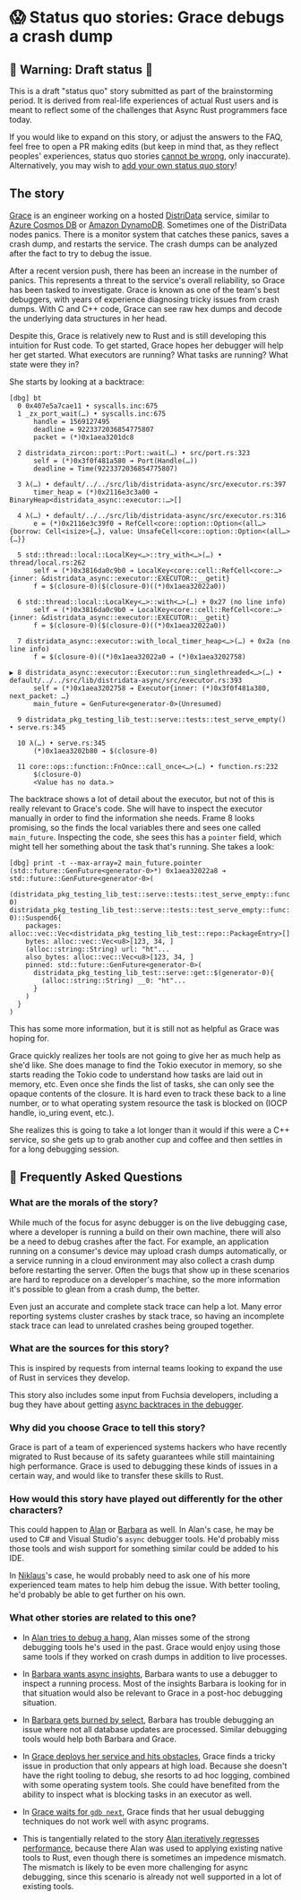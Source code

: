 # 😱 Status quo stories: Grace debugs a crash dump

## 🚧 Warning: Draft status 🚧

This is a draft "status quo" story submitted as part of the brainstorming period. It is derived from real-life experiences of actual Rust users and is meant to reflect some of the challenges that Async Rust programmers face today. 

If you would like to expand on this story, or adjust the answers to the FAQ, feel free to open a PR making edits (but keep in mind that, as they reflect peoples' experiences, status quo stories [cannot be wrong], only inaccurate). Alternatively, you may wish to [add your own status quo story][htvsq]!

## The story

[Grace] is an engineer working on a hosted [DistriData] service, similar to [Azure Cosmos DB] or [Amazon DynamoDB]. Sometimes one of the DistriData nodes panics. There is a monitor system that catches these panics, saves a crash dump, and restarts the service. The crash dumps can be analyzed after the fact to try to debug the issue.

After a recent version push, there has been an increase in the number of panics. This represents a threat to the service's overall reliability, so Grace has been tasked to investigate. Grace is known as one of the team's best debuggers, with years of experience diagnosing tricky issues from crash dumps. With C and C++ code, Grace can see raw hex dumps and decode the underlying data structures in her head.

Despite this, Grace is relatively new to Rust and is still developing this intuition for Rust code. To get started, Grace hopes her debugger will help her get started. What executors are running? What tasks are running? What state were they in?

She starts by looking at a backtrace:

```
[dbg] bt
  0 0x407e5a7cae11 • syscalls.inc:675
  1 _zx_port_wait(…) • syscalls.inc:675
      handle = 1569127495
      deadline = 9223372036854775807
      packet = (*)0x1aea3201dc8

  2 distridata_zircon::port::Port::wait(…) • src/port.rs:323
      self = (*)0x3f0f481a580 ➔ Port(Handle(…))
      deadline = Time(9223372036854775807)

  3 λ(…) • default/../../src/lib/distridata-async/src/executor.rs:397
      timer_heap = (*)0x2116e3c3a00 ➔ BinaryHeap<distridata_async::executor::…>[]

  4 λ(…) • default/../../src/lib/distridata-async/src/executor.rs:316
      e = (*)0x2116e3c39f0 ➔ RefCell<core::option::Option<(all…>{borrow: Cell<isize>{…}, value: UnsafeCell<core::option::Option<(all…>{…}}

  5 std::thread::local::LocalKey<…>::try_with<…>(…) • thread/local.rs:262
      self = (*)0x3816da0c9b0 ➔ LocalKey<core::cell::RefCell<core:…>{inner: &distridata_async::executor::EXECUTOR::__getit}
      f = $(closure-0)($(closure-0)((*)0x1aea32022a0))

  6 std::thread::local::LocalKey<…>::with<…>(…) + 0x27 (no line info)
      self = (*)0x3816da0c9b0 ➔ LocalKey<core::cell::RefCell<core:…>{inner: &distridata_async::executor::EXECUTOR::__getit}
      f = $(closure-0)($(closure-0)((*)0x1aea32022a0))

  7 distridata_async::executor::with_local_timer_heap<…>(…) + 0x2a (no line info)
      f = $(closure-0)((*)0x1aea32022a0 ➔ (*)0x1aea3202758)

▶ 8 distridata_async::executor::Executor::run_singlethreaded<…>(…) • default/../../src/lib/distridata-async/src/executor.rs:393
      self = (*)0x1aea3202758 ➔ Executor{inner: (*)0x3f0f481a380, next_packet: …}
      main_future = GenFuture<generator-0>(Unresumed)

  9 distridata_pkg_testing_lib_test::serve::tests::test_serve_empty() • serve.rs:345

  10 λ(…) • serve.rs:345
      (*)0x1aea3202b80 ➔ $(closure-0)

  11 core::ops::function::FnOnce::call_once<…>(…) • function.rs:232
      $(closure-0)
      <Value has no data.>
```

The backtrace shows a lot of detail about the executor, but not of this is really relevant to Grace's code. She will have to inspect the executor manually in order to find the information she needs. Frame 8 looks promising, so the finds the local variables there and sees one called `main_future`. Inspecting the code, she sees this has a `pointer` field, which might tell her something about the task that's running. She takes a look:

```
[dbg] print -t --max-array=2 main_future.pointer
(std::future::GenFuture<generator-0>*) 0x1aea32022a8 ➔ std::future::GenFuture<generator-0>(
  (distridata_pkg_testing_lib_test::serve::tests::test_serve_empty::func::generator-0) distridata_pkg_testing_lib_test::serve::tests::test_serve_empty::func::$(generator-0)::Suspend6{
    packages: alloc::vec::Vec<distridata_pkg_testing_lib_test::repo::PackageEntry>[]
    bytes: alloc::vec::Vec<u8>[123, 34, ]
    (alloc::string::String) url: "ht"...
    also_bytes: alloc::vec::Vec<u8>[123, 34, ]
    pinned: std::future::GenFuture<generator-0>(
      distridata_pkg_testing_lib_test::serve::get::$(generator-0){
        (alloc::string::String) __0: "ht"...
      }
    )
  }
)
```

This has some more information, but it is still not as helpful as Grace was hoping for.

Grace quickly realizes her tools are not going to give her as much help as she'd like. She does manage to find the Tokio executor in memory, so she starts reading the Tokio code to understand how tasks are laid out in memory, etc. Even once she finds the list of tasks, she can only see the opaque contents of the closure. It is hard even to track these back to a line number, or to what operating system resource the task is blocked on (IOCP handle, io_uring event, etc.).

She realizes this is going to take a lot longer than it would if this were a C++ service, so she gets up to grab another cup and coffee and then settles in for a long debugging session.

[Azure Cosmos DB]: https://azure.microsoft.com/en-us/services/cosmos-db/
[Amazon DynamoDB]: https://aws.amazon.com/dynamodb/

## 🤔 Frequently Asked Questions

### **What are the morals of the story?**

While much of the focus for async debugger is on the live debugging case, where a developer is running a build on their own machine, there will also be a need to debug crashes after the fact. For example, an application running on a consumer's device may upload crash dumps automatically, or a service running in a cloud environment may also collect a crash dump before restarting the server. Often the bugs that show up in these scenarios are hard to reproduce on a developer's machine, so the more information it's possible to glean from a crash dump, the better.

Even just an accurate and complete stack trace can help a lot. Many error reporting systems cluster crashes by stack trace, so having an incomplete stack trace can lead to unrelated crashes being grouped together.

### **What are the sources for this story?**

This is inspired by requests from internal teams looking to expand the use of Rust in services they develop.

This story also includes some input from Fuchsia developers, including a bug they have about getting [async backtraces in the debugger](https://bugs.fuchsia.dev/p/fuchsia/issues/detail?id=49435).

### **Why did you choose Grace to tell this story?**

Grace is part of a team of experienced systems hackers who have recently migrated to Rust because of its safety guarantees while still maintaining high performance. Grace is used to debugging these kinds of issues in a certain way, and would like to transfer these skills to Rust.

### **How would this story have played out differently for the other characters?**

This could happen to [Alan] or [Barbara] as well. In Alan's case, he may be used to C# and Visual Studio's `async` debugger tools. He'd probably miss those tools and wish support for something similar could be added to his IDE.

In [Niklaus]'s case, he would probably need to ask one of his more experienced team mates to help him debug the issue. With better tooling, he'd probably be able to get further on his own.

### **What other stories are related to this one?**

* In [Alan tries to debug a hang](alan_tries_to_debug_a_hang.md), Alan misses some of the strong debugging tools he's used in the past. Grace would enjoy using those same tools if they worked on crash dumps in addition to live processes.
* In [Barbara wants async insights][async-insights], Barbara wants to use a debugger to inspect a running process. Most of the insights Barbara is looking for in that situation would also be relevant to Grace in a post-hoc debugging situation.
* In [Barbara gets burned by select](barbara_gets_burned_by_select.md), Barbara has trouble debugging an issue where not all database updates are processed. Similar debugging tools would help both Barbara and Grace.
* In [Grace deploys her service and hits obstacles](grace_deploys_her_service.md), Grace finds a tricky issue in production that only appears at high load. Because she doesn't have the right tooling to debug, she resorts to ad hoc logging, combined with some operating system tools. She could have benefited from the ability to inspect what is blocking tasks in an executor as well.
* In [Grace waits for `gdb next`](grace_waits_for_gdb_next.md), Grace finds that her usual debugging techniques do not work well with async programs.

* This is tangentially related to the story [Alan iteratively regresses performance](alan_iteratively_regresses.md), because there Alan was used to applying existing native tools to Rust, even though there is sometimes an impedence mismatch. The mismatch is likely to be even more challenging for async debugging, since this scenario is already not well supported in a lot of existing tools.


[character]: ../characters.md
[status quo stories]: ./status_quo.md
[Alan]: ../characters/alan.md
[Grace]: ../characters/grace.md
[Niklaus]: ../characters/niklaus.md
[Barbara]: ../characters/barbara.md
[htvsq]: ../how_to_vision/status_quo.md
[cannot be wrong]: ../how_to_vision/comment.md#comment-to-understand-or-improve-not-to-negate-or-dissuade
[DistriData]: ../projects/DistriData.md
[async-insights]: barbara_wants_async_insights.md